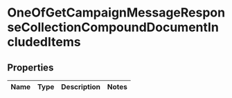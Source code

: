 # OneOfGetCampaignMessageResponseCollectionCompoundDocumentIncludedItems

## Properties
Name | Type | Description | Notes
------------ | ------------- | ------------- | -------------
